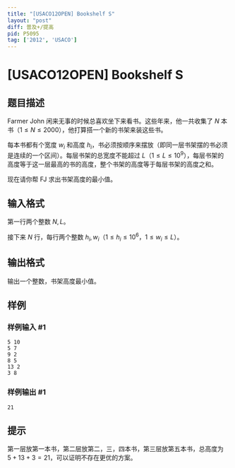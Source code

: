 ```yaml
---
title: "[USACO12OPEN] Bookshelf S"
layout: "post"
diff: 普及+/提高
pid: P5095
tag: ['2012', 'USACO']
---
```

# [USACO12OPEN] Bookshelf S
## 题目描述

Farmer John 闲来无事的时候总喜欢坐下来看书。这些年来，他一共收集了 $N$ 本书（$1 \leq N \leq 2000$），他打算搭一个新的书架来装这些书。

每本书都有个宽度 $w_i$ 和高度 $h_i$，书必须按顺序来摆放（即同一层书架摆的书必须是连续的一个区间）。每层书架的总宽度不能超过 $L$（$1 \leq L \leq 10^9$），每层书架的高度等于这一层最高的书的高度，整个书架的高度等于每层书架的高度之和。

现在请你帮 FJ 求出书架高度的最小值。
## 输入格式

第一行两个整数 $N,L$。

接下来 $N$ 行，每行两个整数 $h_i,w_i$（$1 \leq h_i \leq 10^6$，$1 \leq w_i \leq L$）。
## 输出格式

输出一个整数，书架高度最小值。
## 样例

### 样例输入 #1
```
5 10
5 7
9 2
8 5
13 2
3 8
```
### 样例输出 #1
```
21
```
## 提示

第一层放第一本书，第二层放第二，三，四本书，第三层放第五本书，总高度为 $5+13+3=21$，可以证明不存在更优的方案。
